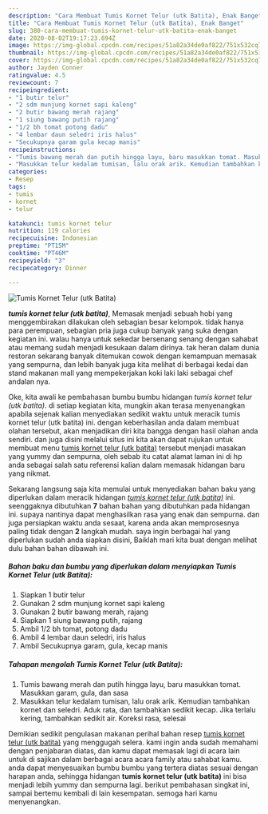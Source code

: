 ```yaml
---
description: "Cara Membuat Tumis Kornet Telur (utk Batita), Enak Banget"
title: "Cara Membuat Tumis Kornet Telur (utk Batita), Enak Banget"
slug: 380-cara-membuat-tumis-kornet-telur-utk-batita-enak-banget
date: 2020-08-02T19:17:23.694Z
image: https://img-global.cpcdn.com/recipes/51a82a34de0af822/751x532cq70/tumis-kornet-telur-utk-batita-foto-resep-utama.jpg
thumbnail: https://img-global.cpcdn.com/recipes/51a82a34de0af822/751x532cq70/tumis-kornet-telur-utk-batita-foto-resep-utama.jpg
cover: https://img-global.cpcdn.com/recipes/51a82a34de0af822/751x532cq70/tumis-kornet-telur-utk-batita-foto-resep-utama.jpg
author: Jayden Conner
ratingvalue: 4.5
reviewcount: 7
recipeingredient:
- "1 butir telur"
- "2 sdm munjung kornet sapi kaleng"
- "2 butir bawang merah rajang"
- "1 siung bawang putih rajang"
- "1/2 bh tomat potong dadu"
- "4 lembar daun seledri iris halus"
- "Secukupnya garam gula kecap manis"
recipeinstructions:
- "Tumis bawang merah dan putih hingga layu, baru masukkan tomat. Masukkan garam, gula, dan sasa"
- "Masukkan telur kedalam tumisan, lalu orak arik. Kemudian tambahkan kornet dan seledri. Aduk rata, dan tambahkan sedikit kecap. Jika terlalu kering, tambahkan sedikit air. Koreksi rasa, selesai"
categories:
- Resep
tags:
- tumis
- kornet
- telur

katakunci: tumis kornet telur 
nutrition: 119 calories
recipecuisine: Indonesian
preptime: "PT15M"
cooktime: "PT46M"
recipeyield: "3"
recipecategory: Dinner

---
```



![Tumis Kornet Telur (utk Batita)](https://img-global.cpcdn.com/recipes/51a82a34de0af822/751x532cq70/tumis-kornet-telur-utk-batita-foto-resep-utama.jpg)

<b><i>tumis kornet telur (utk batita)</i></b>, Memasak menjadi sebuah hobi yang menggembirakan dilakukan oleh sebagian besar kelompok. tidak hanya para perempuan, sebagian pria juga cukup banyak yang suka dengan kegiatan ini. walau hanya untuk sekedar bersenang senang dengan sahabat atau memang sudah menjadi kesukaan dalam dirinya. tak heran dalam dunia restoran sekarang banyak ditemukan cowok dengan kemampuan memasak yang sempurna, dan lebih banyak juga kita melihat di berbagai kedai dan stand makanan mall yang mempekerjakan koki laki laki sebagai chef andalan nya.



Oke, kita awali ke pembahasan bumbu bumbu hidangan <i>tumis kornet telur (utk batita)</i>. di setiap kegiatan kita, mungkin akan terasa menyenangkan apabila sejenak kalian menyediakan sedikit waktu untuk meracik tumis kornet telur (utk batita) ini. dengan keberhasilan anda dalam membuat olahan tersebut, akan menjadikan diri kita bangga dengan hasil olahan anda sendiri. dan juga disini melalui situs ini kita akan dapat rujukan untuk membuat menu <u>tumis kornet telur (utk batita)</u> tersebut menjadi masakan yang yummy dan sempurna, oleh sebab itu catat alamat laman ini di hp anda sebagai salah satu referensi kalian dalam memasak hidangan baru yang nikmat.


Sekarang langsung saja kita memulai untuk menyediakan bahan baku yang diperlukan dalam meracik hidangan <u><i>tumis kornet telur (utk batita)</i></u> ini. seenggaknya dibutuhkan <b>7</b> bahan bahan yang dibutuhkan pada hidangan ini. supaya nantinya dapat menghasilkan rasa yang enak dan sempurna. dan juga persiapkan waktu anda sesaat, karena anda akan memprosesnya paling tidak dengan <b>2</b> langkah mudah. saya ingin berbagai hal yang diperlukan sudah anda siapkan disini, Baiklah mari kita buat dengan melihat dulu bahan bahan dibawah ini.

<!--inarticleads1-->

##### Bahan baku dan bumbu yang diperlukan dalam menyiapkan Tumis Kornet Telur (utk Batita):

1. Siapkan 1 butir telur
1. Gunakan 2 sdm munjung kornet sapi kaleng
1. Gunakan 2 butir bawang merah, rajang
1. Siapkan 1 siung bawang putih, rajang
1. Ambil 1/2 bh tomat, potong dadu
1. Ambil 4 lembar daun seledri, iris halus
1. Ambil Secukupnya garam, gula, kecap manis




<!--inarticleads2-->

##### Tahapan mengolah Tumis Kornet Telur (utk Batita):

1. Tumis bawang merah dan putih hingga layu, baru masukkan tomat. Masukkan garam, gula, dan sasa
1. Masukkan telur kedalam tumisan, lalu orak arik. Kemudian tambahkan kornet dan seledri. Aduk rata, dan tambahkan sedikit kecap. Jika terlalu kering, tambahkan sedikit air. Koreksi rasa, selesai




Demikian sedikit pengulasan makanan perihal bahan resep <u>tumis kornet telur (utk batita)</u> yang menggugah selera. kami ingin anda sudah memahami dengan penjabaran diatas, dan kamu dapat memasak lagi di acara lain untuk di sajikan dalam berbagai acara acara family atau sahabat kamu. anda dapat menyesuaikan bumbu bumbu yang tertera diatas sesuai dengan harapan anda, sehingga hidangan <b>tumis kornet telur (utk batita)</b> ini bisa menjadi lebih yummy dan sempurna lagi. berikut pembahasan singkat ini, sampai bertemu kembali di lain kesempatan. semoga hari kamu menyenangkan.

